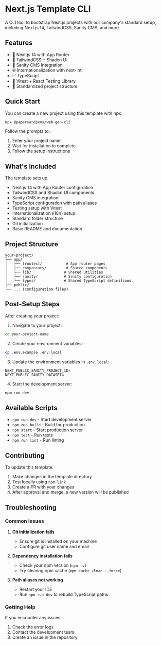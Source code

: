 # Next.js Template CLI

A CLI tool to bootstrap Next.js projects with our company's standard setup, including Next.js 14, TailwindCSS, Sanity CMS, and more.

## Features

- 🚀 Next.js 14 with App Router
- 🎨 TailwindCSS + Shadcn UI
- 📝 Sanity CMS Integration
- 🌐 Internationalization with next-intl
- ✅ TypeScript
- 🧪 Vitest + React Testing Library
- 📁 Standardized project structure

## Quick Start

You can create a new project using this template with npx:

```bash
npx @papersandpens/web-gen-cli
```

Follow the prompts to:

1. Enter your project name
2. Wait for installation to complete
3. Follow the setup instructions

## What's Included

The template sets up:

- Next.js 14 with App Router configuration
- TailwindCSS and Shadcn UI components
- Sanity CMS integration
- TypeScript configuration with path aliases
- Testing setup with Vitest
- Internationalization (i18n) setup
- Standard folder structure
- Git initialization
- Basic README and documentation

## Project Structure

```
your-project/
├── app/
│   ├── (routes)/           # App router pages
│   ├── components/         # Shared components
│   ├── lib/               # Shared utilities
│   ├── sanity/            # Sanity configuration
│   └── types/             # Shared TypeScript definitions
├── public/
└── ... (configuration files)
```

## Post-Setup Steps

After creating your project:

1. Navigate to your project:

```bash
cd your-project-name
```

2. Create your environment variables:

```bash
cp .env.example .env.local
```

3. Update the environment variables in `.env.local`:

```env
NEXT_PUBLIC_SANITY_PROJECT_ID=
NEXT_PUBLIC_SANITY_DATASET=
```

4. Start the development server:

```bash
npm run dev
```

## Available Scripts

- `npm run dev` - Start development server
- `npm run build` - Build for production
- `npm start` - Start production server
- `npm test` - Run tests
- `npm run lint` - Run linting

## Contributing

To update this template:

1. Make changes in the template directory
2. Test locally using `npm link`
3. Create a PR with your changes
4. After approval and merge, a new version will be published

## Troubleshooting

### Common Issues

1. **Git initialization fails**

   - Ensure git is installed on your machine
   - Configure git user name and email

2. **Dependency installation fails**

   - Check your npm version (`npm -v`)
   - Try clearing npm cache (`npm cache clean --force`)

3. **Path aliases not working**
   - Restart your IDE
   - Run `npm run dev` to rebuild TypeScript paths

### Getting Help

If you encounter any issues:

1. Check the error logs
2. Contact the development team
3. Create an issue in the repository

